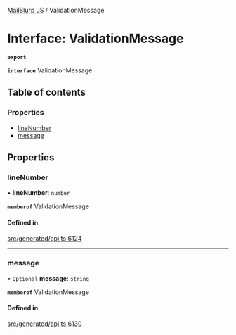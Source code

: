 [MailSlurp JS](../README.md) / ValidationMessage

# Interface: ValidationMessage

**`export`**

**`interface`** ValidationMessage

## Table of contents

### Properties

- [lineNumber](ValidationMessage.md#linenumber)
- [message](ValidationMessage.md#message)

## Properties

### lineNumber

• **lineNumber**: `number`

**`memberof`** ValidationMessage

#### Defined in

[src/generated/api.ts:6124](https://github.com/mailslurp/mailslurp-client/blob/6bcf839/src/generated/api.ts#L6124)

___

### message

• `Optional` **message**: `string`

**`memberof`** ValidationMessage

#### Defined in

[src/generated/api.ts:6130](https://github.com/mailslurp/mailslurp-client/blob/6bcf839/src/generated/api.ts#L6130)
